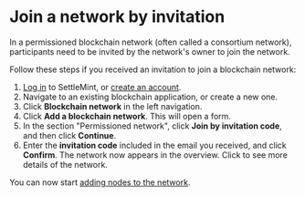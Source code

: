 # Join a network by invitation

In a permissioned blockchain network (often called a consortium network), participants need to be invited by the network's owner to join the network.

Follow these steps if you received an invitation to join a blockchain network:

1. [Log in](https://console.settlemint.com/) to SettleMint, or [create an account](../launch-platform/managed-cloud-deployment/2_create-an-account.md).
2. Navigate to an existing blockchain application, or create a new one.
3. Click **Blockchain network** in the left navigation.
4. Click **Add a blockchain network**. This will open a form.
5. In the section "Permissioned network", click **Join by invitation code**, and then click **Continue**.
6. Enter the **invitation code** included in the email you received, and click **Confirm**. The network now appears in the overview. Click to see more details of the network.

You can now start [adding nodes to the network](2_add-a-node-to-a-network.md).
